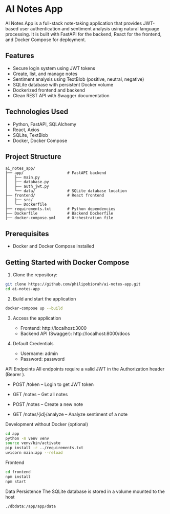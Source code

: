 # AI Notes App

AI Notes App is a full-stack note-taking application that provides JWT-based user authentication and sentiment analysis using natural language processing. It is built with FastAPI for the backend, React for the frontend, and Docker Compose for deployment.

## Features

- Secure login system using JWT tokens
- Create, list, and manage notes
- Sentiment analysis using TextBlob (positive, neutral, negative)
- SQLite database with persistent Docker volume
- Dockerized frontend and backend
- Clean REST API with Swagger documentation

## Technologies Used

- Python, FastAPI, SQLAlchemy
- React, Axios
- SQLite, TextBlob
- Docker, Docker Compose


## Project Structure

```
ai_notes_app/
├── app/                   # FastAPI backend
│   ├── main.py
│   ├── database.py
│   ├── auth_jwt.py
│   └── data/              # SQLite database location
├── frontend/              # React frontend
│   ├── src/
│   └── Dockerfile
├── requirements.txt       # Python dependencies
├── Dockerfile             # Backend Dockerfile
├── docker-compose.yml     # Orchestration file
```



## Prerequisites

- Docker and Docker Compose installed


## Getting Started with Docker Compose

1. Clone the repository:

```bash
git clone https://github.com/philipobiorah/ai-notes-app.git
cd ai-notes-app

```
2. Build and start the application
```bash
docker-compose up --build
```
3. Access the application
   - Frontend: http://localhost:3000
   - Backend API (Swagger): http://localhost:8000/docs

4. Default Credentials
    - Username: admin
    - Password: password
  
API Endpoints
All endpoints require a valid JWT in the Authorization header (Bearer <token>).

- POST /token – Login to get JWT token

- GET /notes – Get all notes

- POST /notes – Create a new note

- GET /notes/{id}/analyze – Analyze sentiment of a note

Development without Docker (optional)
```bash
cd app
python -m venv venv
source venv/bin/activate
pip install -r ../requirements.txt
uvicorn main:app --reload
```
Frontend
```bash
cd frontend
npm install
npm start
```
Data Persistence
The SQLite database is stored in a volume mounted to the host
```bash
./dbdata:/app/app/data
```


